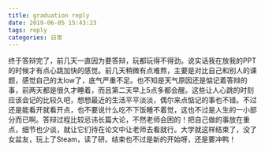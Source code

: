 ```yaml
---
title: graduation reply
date: 2019-06-05 15:43:23
tags: reply
categories: 日常
---
```


终于答辩完了，前几天一直因为要答辩，玩都玩得不得劲。说实话我在放我的PPT的时候才有点心跳加快的感觉。前几天稍微有点难熬，主要是对比自己和别人的课题，感觉自己的太low了，底气严重不足。也不知是天气原因还是惦记着答辩的事，前两天都是很久才睡着，而且第二天早上5点多都会醒。这些让人心跳的时刻应该会记的比较久吧，想想最近的生活平平淡淡，偶尔来点惦记的事也不错。不过还是能看开就看开点，也不要说什么吃不下饭睡不着觉，这也不过是人生的一小部分而已啊。答辩过程比较忌讳长篇大论，不然老师会困的！把自己做的事放在重点，细节也少谈，就让它们待在论文中让老师去看就行。大学就这样结束了，没了女盆友，玩上了Steam，读了研。结束也不过是新的开始呀，还是要冲鸭！
